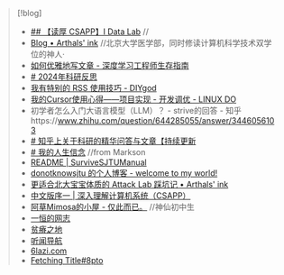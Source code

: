 >[!blog]
>- [## 【读厚 CSAPP】I Data Lab](https://wdxtub.com/csapp/thick-csapp-lab-1/2016/04/16/) //
>- [Blog • Arthals' ink](https://arthals.ink/blog) //北京大学医学部，同时修读计算机科学技术双学位的神人·
>- [如何优雅地写文章 - 深度学习工程师生存指南](https://dl.ypw.io/how-to-write-article-gracefully/#_2)
>- [# 2024年科研反思](https://zhuanlan.zhihu.com/p/15876528874?utm_psn=1858160039874920448)
>- [我有特别的 RSS 使用技巧 - DIYgod](https://diygod.cc/ohmyrss)
>- [我的Cursor使用心得——项目实现 - 开发调优 - LINUX DO](https://linux.do/t/topic/309516)
>- 初学者怎么入门大语言模型（LLM）？ - strive的回答 - 知乎https://www.zhihu.com/question/644285055/answer/3446056103
>- [# 知乎上关于科研的精华问答与文章【持续更新](https://zhuanlan.zhihu.com/p/681937083)
>- [# 我的人生信念](https://zhuanlan.zhihu.com/p/5561763198) //from Markson
>- [README | SurviveSJTUManual](https://survivesjtu.gitbook.io/survivesjtumanual)
>- [donotknowsjtu 的个人博客 - welcome to my world!](http://donotknowsjtu.top/)
>- [更适合北大宝宝体质的 Attack Lab 踩坑记 • Arthals' ink](https://arthals.ink/blog/attack-lab)
>- [中文版序一 | 深入理解计算机系统（CSAPP）](https://hansimov.gitbook.io/csapp/publish-info/chinese-preface-1)
>- [阿草Mimosa的小屋 - 仅此而已。](https://loneapex.cn/) //神仙初中生
>- [一恒的网志](https://www.xze.cc/)
>- [贫瘠之地](https://www.kugaaa.com/)
>- [听闻导航](https://zhuye.sangxuesheng.com/)
>- [6lazi.com](https://www.6lazi.com/aboutme)
>- [Fetching Title#8pto](https://geektutu.com/post/gee-day1.html)
